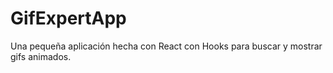 # GifExpertApp
Una pequeña aplicación hecha con React con Hooks para buscar y mostrar gifs animados.